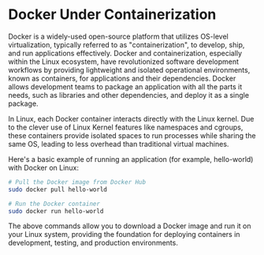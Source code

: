 # Docker Under Containerization 

Docker is a widely-used open-source platform that utilizes OS-level virtualization, typically referred to as "containerization", to develop, ship, and run applications effectively. Docker and containerization, especially within the Linux ecosystem, have revolutionized software development workflows by providing lightweight and isolated operational environments, known as containers, for applications and their dependencies. Docker allows development teams to package an application with all the parts it needs, such as libraries and other dependencies, and deploy it as a single package. 

In Linux, each Docker container interacts directly with the Linux kernel. Due to the clever use of Linux Kernel features like namespaces and cgroups, these containers provide isolated spaces to run processes while sharing the same OS, leading to less overhead than traditional virtual machines. 

Here's a basic example of running an application (for example, hello-world) with Docker on Linux:

```bash
# Pull the Docker image from Docker Hub
sudo docker pull hello-world

# Run the Docker container
sudo docker run hello-world
```

The above commands allow you to download a Docker image and run it on your Linux system, providing the foundation for deploying containers in development, testing, and production environments.